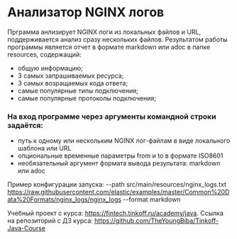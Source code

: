 # Анализатор NGINX логов
Прграмма анлизирует NGINX логи из локальных файлов и URL, поддерживается анализ сразу нескольких файлов.
Результатом работы программы является отчет в формате markdown или adoc в папке resources, содержащий:
- общую информацию;
- 3 самых запрашиваемых ресурса;
- 3 самых возращаемых кода ответа;
- самые популярные типы подключения;
- самые популярные протоколы подключения;

### На вход программе через аргументы командной строки задаётся:
- путь к одному или нескольким NGINX лог-файлам в виде локального шаблона или URL
- опциональные временные параметры from и to в формате ISO8601
- необязательный аргумент формата вывода результата: markdown или adoc

Пример конфигурации запуска: --path src/main/resources/nginx_logs.txt
https://raw.githubusercontent.com/elastic/examples/master/Common%20Data%20Formats/nginx_logs/nginx_logs
--format markdown

Учебный проект с курса: https://fintech.tinkoff.ru/academy/java.
Ссылка на репозиторий с ДЗ курса: https://github.com/TheYoungBiba/Tinkoff-Java-Course